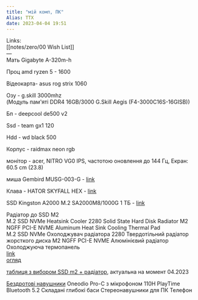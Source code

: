 ```yaml
---
title: "мій комп, ПК"
Alias: ТТХ
date: 2023-04-04 19:51
---
```

Links:  
[[notes/zero/00 Wish List]]  
—  
Мать Gigabyte A-320m-h

Проц amd ryzen 5 - 1600

Відеокарта-  asus rog strix 1060

Озу - g.skill 3000mhz  
	(Модуль пам'яті DDR4 16GB/3000 G.Skill Aegis (F4-3000C16S-16GISB))

Бп - deepcool de500 v2

Ssd - team gx1 120

Hdd - wd black 500

Корпус - raidmax neon rgb

монітор -  acer, NITRO VG0 IPS, частотою оновлення до 144 Гц, Екран: 60.5 cm (23.8)

миша Gembird MUSG-003-G - [link](https://hard.rozetka.com.ua/mys-gembird-musg-003/g35632673/) 

Клава - HATOR SKYFALL HEX -  [link](https://hator.gg/ua/keyboards/skyfall-hex/)

SSD Kingston A2000 M.2 SA2000M8/1000G 1 ТБ - [link](https://ek.ua/ua/KINGSTON-SA2000M8-1000G.htm)

Радіатор до SSD M2  
	M.2 SSD NVMe Heatsink Cooler 2280 Solid State Hard Disk Radiator M2 NGFF PCI-E NVME Aluminum Heat Sink Cooling Thermal Pad  
	M.2 SSD NVMe Охолоджувач радіатора 2280 Твердотільний радіатор жорсткого диска M2 NGFF PCI-E NVME Алюмінієвий радіатор Охолоджуюча термопанель  
	[link](https://www.aliexpress.com/item/1005002007083881.html?af=194920_1&cv=43257825&cn=42rrf49ojetncmtdy5dbhq4nf2br3im6&dp=v5_42rrf49ojetncmtdy5dbhq4nf2br3im6&utm_source=epn&utm_medium=cpa&utm_campaign=194920_1&utm_content=43257825&product_id=1005002007083881&afref=https%3A%2F%2Fwww.youtube.com&aff_fcid=95591a0d4fc641b99373db4035556d44-1678641756829-08173-_Eu3hxhH&tt=API&aff_fsk=_Eu3hxhH&aff_platform=api-new-link-generate&sk=_Eu3hxhH&aff_trace_key=95591a0d4fc641b99373db4035556d44-1678641756829-08173-_Eu3hxhH&terminal_id=771982ca218f41149b818356ec38463f&afSmartRedirect=y)  
	[огляд](https://www.youtube.com/watch?v=koKoS3fFXl8)


[таблиця з вибором SSD m2 + радіатор](https://docs.google.com/spreadsheets/d/1yfvjLtVzOzH80liy4rrir38Z8Bqb8vcnpDfJpOjg5YM/edit?usp=sharing), актуальна на момент 04.2023

[Бездротові навушники](https://www.aliexpress.com/item/1005002068507443.html?srcSns=sns_Copy&spreadType=socialShare&bizType=ProductDetail&social_params=60292294992&aff_fcid=3f05cecd2b334853a944c3fb7c155102-1680027694904-06282-_EJSkKIR&tt=MG&aff_fsk=_EJSkKIR&aff_platform=default&sk=_EJSkKIR&aff_trace_key=3f05cecd2b334853a944c3fb7c155102-1680027694904-06282-_EJSkKIR&shareId=60292294992&businessType=ProductDetail&platform=AE&terminal_id=771982ca218f41149b818356ec38463f&afSmartRedirect=y) Oneodio Pro-C з мікрофоном 110H PlayTime Bluetooth 5.2 Складані глибокі баси Стереонавушники для ПК Телефон 
